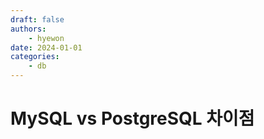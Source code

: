 ```yaml
---
draft: false
authors:
    - hyewon
date: 2024-01-01
categories:
    - db
---
```


# MySQL vs PostgreSQL 차이점

<!-- more -->
